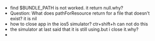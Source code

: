 - find $BUNDLE_PATH is not worked. it return null.why?
- Question: What does pathForResource return for a file that doesn't exist? it is nil
- how to close app in the ios5 simulator? ctr+shift+h can not do this
- the simulator at last said that it is still using.but i close it.why?
- 
